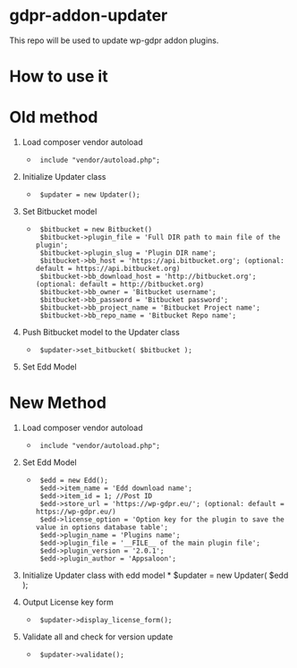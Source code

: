 # gdpr-addon-updater
This repo will be used to update wp-gdpr addon plugins.

# How to use it

# Old method
1. Load composer vendor autoload
     *      include "vendor/autoload.php";
2. Initialize Updater class
    *      $updater = new Updater();
3. Set Bitbucket model
    *      $bitbucket = new Bitbucket()
           $bitbucket->plugin_file = 'Full DIR path to main file of the plugin';
           $bitbucket->plugin_slug = 'Plugin DIR name';
           $bitbucket->bb_host = 'https://api.bitbucket.org'; (optional: default = https://api.bitbucket.org)
           $bitbucket->bb_download_host = 'http://bitbucket.org'; (optional: default = http://bitbucket.org)
           $bitbucket->bb_owner = 'Bitbucket username';
           $bitbucket->bb_password = 'Bitbucket password';
           $bitbucket->bb_project_name = 'Bitbucket Project name';
           $bitbucket->bb_repo_name = 'Bitbucket Repo name';
           
4. Push Bitbucket model to the Updater class
   *      $updater->set_bitbucket( $bitbucket );
5. Set Edd Model


# New Method

1. Load composer vendor autoload
    *      include "vendor/autoload.php";
    
2. Set Edd Model
    *      $edd = new Edd();
           $edd->item_name = 'Edd download name';
           $edd->item_id = 1; //Post ID
           $edd->store_url = 'https://wp-gdpr.eu/'; (optional: default = https://wp-gdpr.eu/)
           $edd->license_option = 'Option key for the plugin to save the value in options database table';
           $edd->plugin_name = 'Plugins name';
           $edd->plugin_file = '__FILE__ of the main plugin file';
           $edd->plugin_version = '2.0.1';
           $edd->plugin_author = 'Appsaloon';
           
3. Initialize Updater class with edd model
        *      $updater = new Updater( $edd );
                   
4. Output License key form
    *      $updater->display_license_form();
    
5. Validate all and check for version update
    *      $updater->validate();
